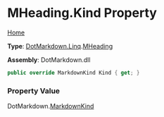 # MHeading\.Kind Property

[Home](../../../../README.md)

**Type**: [DotMarkdown.Linq](../../README.md)\.[MHeading](../README.md)

**Assembly**: DotMarkdown\.dll

```csharp
public override MarkdownKind Kind { get; }
```

### Property Value

DotMarkdown\.[MarkdownKind](../../../MarkdownKind/README.md)

